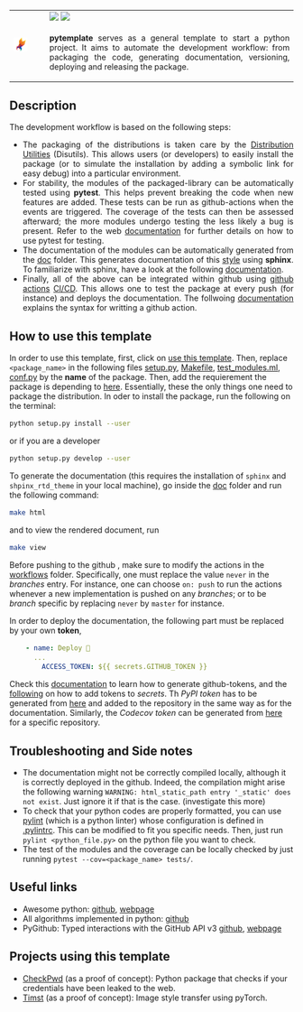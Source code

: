 <table style="width:100%">
  <tr>
    <td rowspan="2" style="width:50px">
      <img alt="Logo" src="https://github.com/Radonirinaunimi/python-template/blob/master/logo/logo.png" width=50%>
    </td>
    <td>
      <img src="https://img.shields.io/badge/python_template-3776AB?style=for-the-badge&logo=python&logoColor=white"/>
      <img src="https://img.shields.io/badge/LICENSE:_MIT-ED1C24?style=for-the-badge"/>
    </td>
  </tr>
  <tr>
    <td> 
      <p align="justify">
        <b>pytemplate</b> serves as a general template to start a python project. It aims to automate the development workflow: from 
        packaging the code, generating documentation, versioning, deploying and releasing the package.
      </p>
    </td>
  </tr>
</table>

## Description

The development workflow is based on the following steps:
<ul>
<li align="justify"> The packaging of the distributions is taken care by the 
<a href="https://the-hitchhikers-guide-to-packaging.readthedocs.io/en/latest/introduction.html">Distribution Utilities</a>
(Disutils). This allows users (or developers) to easily install the package
(or to simulate the installation by adding a symbolic link for easy debug) into a particular environment. </li>
<li align="justify"> For stability, the modules of the packaged-library can be automatically tested using <b>pytest</b>. This
helps prevent breaking the code when new features are added. These tests can be run as github-actions
when the events are triggered. The coverage of the tests can then be assessed afterward; the more modules
undergo testing the less likely a bug is present. Refer to the web
<a href="https://docs.pytest.org/en/stable/">documentation</a> for further details on how to use pytest for testing. </li>
<li align="justify"> The documentation of the modules can be automatically generated from the
<a href="https://github.com/Radonirinaunimi/python-template/tree/master/doc">doc</a>
folder. This generates documentation of this <a href="https://the-hitchhikers-guide-to-packaging.readthedocs.io/en/latest/introduction.html">style</a> 
using <b>sphinx</b>. To familiarize with sphinx, have a look at the following
<a href="https://www.sphinx-doc.org/en/master/usage/quickstart.html">documentation</a>. </li>
<li align="justify"> Finally, all of the above can be integrated within github using
<a href="https://docs.pytest.org/en/stable/">github actions</a>
<a href="https://github.blog/2019-08-08-github-actions-now-supports-ci-cd/">CI/CD</a>.
This allows one to test the package at every push (for instance) and deploys the documentation.
The follwoing <a href="https://help.github.com/en/actions/reference/workflow-syntax-for-github-actions">documentation</a>
explains the syntax for writting a github action. </li>
</ul>

## How to use this template

In order to use this template, first, click on [use this template](https://github.com/Radonirinaunimi/python-template/generate). Then, replace `<package_name>` in the following files [setup.py](https://github.com/Radonirinaunimi/python-template/blob/master/setup.py#L16), [Makefile](https://github.com/Radonirinaunimi/python-template/blob/master/doc/Makefile#L12), [test_modules.ml](https://github.com/Radonirinaunimi/python-template/blob/master/.github/workflows/test_modules.yml), [conf.py](https://github.com/Radonirinaunimi/python-template/blob/master/doc/source/conf.py#L14) by the **name** of the package. Then, add the requierement the package is depending to [here](https://github.com/Radonirinaunimi/python-template/blob/master/setup.py#L23). Essentially, these the only things one need to package the distribution. In oder to install the package, run the following on the terminal:
```bash
python setup.py install --user
```
or if you are a developer
```bash
python setup.py develop --user
```
To generate the documentation (this requires the installation of `sphinx` and `shpinx_rtd_theme` in your local machine), go inside the [doc](https://github.com/Radonirinaunimi/python-template/tree/master/doc) folder and run the following command:
```bash
make html
```
and to view the rendered document, run
```bash
make view
```
Before pushing to the github , make sure to modify the actions in the [workflows](https://github.com/Radonirinaunimi/python-template/blob/master/.github/workflows/) folder. Specifically, one must replace the value `never` in the *branches* entry. For instance, one can choose `on: push` to run the actions whenever a new implementation is pushed on any *branches*; or to be *branch* specific by replacing `never` by `master` for instance.

In order to deploy the documentation, the following part must be replaced by your own **token**,
```yaml
    - name: Deploy 🚀
      ...
        ACCESS_TOKEN: ${{ secrets.GITHUB_TOKEN }}
```
Check this [documentation](https://help.github.com/en/github/authenticating-to-github/creating-a-personal-access-token) to learn how to generate github-tokens, and the [following](https://help.github.com/en/actions/configuring-and-managing-workflows/creating-and-storing-encrypted-secrets) on how to add tokens to *secrets*. Th *PyPI token* has to be generated from [here](https://packaging.python.org/guides/publishing-package-distribution-releases-using-github-actions-ci-cd-workflows/) and added to the repository in the same way as for the documentation. Similarly, the *Codecov token* can be generated from [here](https://codecov.io/gh) for a specific repository.

## Troubleshooting and Side notes

* The documentation might not be correctly compiled locally, although it is correctly deployed in the github. Indeed, the compilation might arise the following warning `WARNING: html_static_path entry '_static' does not exist`. Just ignore it if that is the case. (investigate this more)
* To check that your python codes are properly formatted, you can use [pylint](https://www.pylint.org/) (which is a python linter) whose configuration is defined in [.pylintrc](https://github.com/Radonirinaunimi/python-template/blob/master/.pylintrc). This can be modified to fit you specific needs. Then, just run `pylint <python_file.py>` on the python file you want to check.
* The test of the modules and the coverage can be locally checked by just running `pytest --cov=<package_name> tests/`.

## Useful links

* Awesome python: [github](https://github.com/vinta/awesome-python), [webpage](https://awesome-python.com/)
* All algorithms implemented in python: [github](https://github.com/TheAlgorithms/Python)
* PyGithub: Typed interactions with the GitHub API v3 [github](https://github.com/PyGithub/PyGithub), [webpage](https://pygithub.readthedocs.io/)

## Projects using this template

- [CheckPwd](https://github.com/Radonirinaunimi/pwnd-check) (as a proof of concept): Python package that checks if your credentials have been leaked to the web.
- [Timst](https://github.com/Radonirinaunimi/Style-Transfer) (as a proof of concept): Image style transfer using pyTorch.
